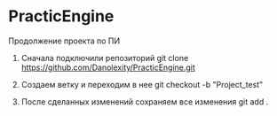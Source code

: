 # PracticEngine

Продолжение проекта по ПИ

1) Сначала подключили репозиторий
  git clone https://github.com/Danolexity/PracticEngine.git

2) Создаем ветку и переходим в нее
  git checkout -b "Project_test"

3) После сделанных изменений сохраняем все изменения
  git add .

  